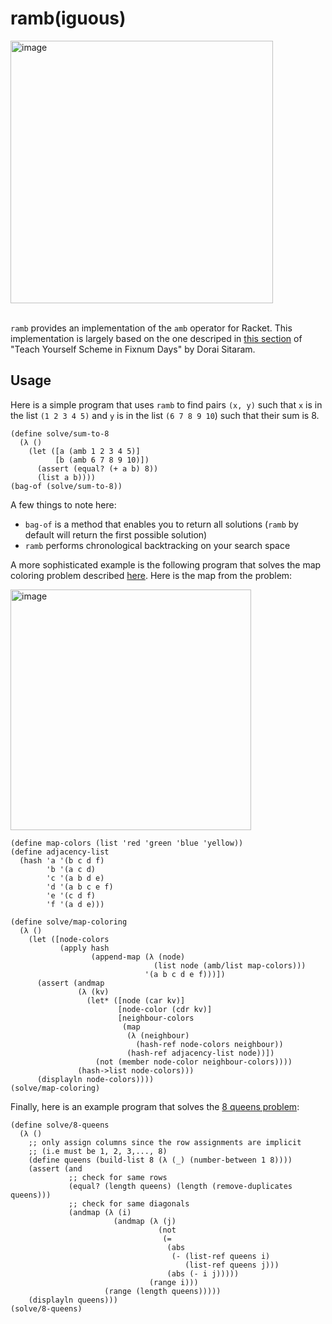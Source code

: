 # ramb(iguous)

<img width="420" alt="image" src="https://github.com/user-attachments/assets/0ef01453-cc72-4a4b-b1d1-5ac318d0b342" />
<br/>
<br/>

`ramb` provides an implementation of the `amb` operator for Racket. This implementation is largely based on the one descriped in [this section](https://docs.scheme.org/tyscheme/index-Z-H-16.html#TAG:__tex2page_sec_14.2) of "Teach Yourself Scheme in Fixnum Days" by Dorai Sitaram.

## Usage

Here is a simple program that uses `ramb` to find pairs `(x, y)` such that `x` is in the list `(1 2 3 4 5)` and `y` is in the list `(6 7 8 9 10`) such that their sum is 8.

```racket
(define solve/sum-to-8
  (λ ()
    (let ([a (amb 1 2 3 4 5)]
          [b (amb 6 7 8 9 10)])
      (assert (equal? (+ a b) 8))
      (list a b))))
(bag-of (solve/sum-to-8))
```

A few things to note here:
- `bag-of` is a method that enables you to return all solutions (`ramb` by default will return the first possible solution)
- `ramb` performs chronological backtracking on your search space

A more sophisticated example is the following program that solves the map coloring problem described [here](https://www.metalevel.at/prolog/optimization). Here is the map from the problem:

<img width="385" alt="image" src="https://github.com/user-attachments/assets/4843fe57-a5a0-468e-a20f-34bcbc3cf819" />



```racket
(define map-colors (list 'red 'green 'blue 'yellow))
(define adjacency-list
  (hash 'a '(b c d f)
        'b '(a c d)
        'c '(a b d e)
        'd '(a b c e f)
        'e '(c d f)
        'f '(a d e)))

(define solve/map-coloring
  (λ ()
    (let ([node-colors
           (apply hash
                  (append-map (λ (node)
                                (list node (amb/list map-colors)))
                              '(a b c d e f)))])
      (assert (andmap
               (λ (kv)
                 (let* ([node (car kv)]
                        [node-color (cdr kv)]
                        [neighbour-colors
                         (map
                          (λ (neighbour)
                            (hash-ref node-colors neighbour))
                          (hash-ref adjacency-list node))])
                   (not (member node-color neighbour-colors)))) 
               (hash->list node-colors)))
      (displayln node-colors))))
(solve/map-coloring)
```

Finally, here is an example program that solves the [8 queens problem](https://en.wikipedia.org/wiki/Eight_queens_puzzle):
```racket
(define solve/8-queens
  (λ ()
    ;; only assign columns since the row assignments are implicit
    ;; (i.e must be 1, 2, 3,..., 8)
    (define queens (build-list 8 (λ (_) (number-between 1 8))))
    (assert (and
             ;; check for same rows
             (equal? (length queens) (length (remove-duplicates queens)))
             ;; check for same diagonals
             (andmap (λ (i)
                       (andmap (λ (j)
                                 (not
                                  (=
                                   (abs
                                    (- (list-ref queens i)
                                       (list-ref queens j)))
                                   (abs (- i j)))))
                               (range i)))
                     (range (length queens)))))
    (displayln queens)))
(solve/8-queens)
```
